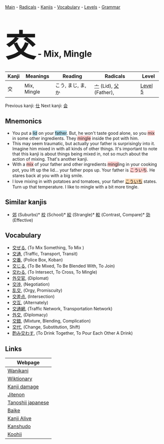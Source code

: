 <style> bigfont {font-size: 100px}</style>
[Main](../README.md) -
[Radicals](../radicals.md) -
[Kanjis](../kanjis.md) -
[Vocabulary](../vocabulary.md) -
[Levels](../levels.md) -
[Grammar](../grammar.md)
# <bigfont> 交</bigfont> - Mix, Mingle 

| Kanji | Meanings | Reading | Radicals | Level |
| --- | --- | --- | --- | --- |
| 交 | Mix, Mingle | こう, まじ, ま, か | [亠](../radicals/亠.md) (Lid), [父](../radicals/父.md) (Father),  | [Level 5](../levels/wk_level5.md) |

Previous kanji: [仕](仕.md) Next kanji: [会](会.md) 

## Mnemonics
 * You put a <span style="background-color:#ADD8E6"> lid</span> on your <span style="background-color:#ADD8E6"> father</span>. But, he won't taste good alone, so you <span style="background-color:#ffcccb"> mix</span> in some other ingredients. They <span style="background-color:#ffcccb"> mingle</span> inside the pot with him.
* This may seem traumatic, but actually your father is surprisingly into it. Imagine him mixed in with all kinds of other things. It's important to note that this kanji is about things being mixed in, not so much about the action of mixing. That's another kanji. 
* With a <span style="background-color:#ffcccb"> mix</span> of your father and other ingredients <span style="background-color:#ffcccb"> mingl</span>ing in your cooking pot, you lift up the lid... your father pops up. Your father is <span style="background-color:#ffcccb"> こういち</span>. He stares back at you with a big smile.
* I love mixing in with potatoes and tomatoes, your father <span style="background-color:#fed8b1"> [こういち](https://jisho.org/search/こういち)</span> states. Turn up that temperature. I like to mingle with a bit more tingle.


## Similar kanjis
 * [郊](郊.md) (Suburbs)* [校](校.md) (School)* [絞](絞.md) (Strangle)* [較](較.md) (Contrast, Compare)* [効](効.md) (Effective)


## Vocabulary
 * [交ぜる](../vocabulary/交.md), (To Mix Something, To Mix )
* [交通](../vocabulary/交.md), (Traffic, Transport, Transit)
* [交番](../vocabulary/交.md), (Police Box, Koban)
* [交じる](../vocabulary/交.md), (To Be Mixed, To Be Blended With, To Join)
* [交わる](../vocabulary/交.md), (To Intersect, To Cross, To Mingle)
* [外交官](../vocabulary/交.md), (Diplomat)
* [交渉](../vocabulary/交.md), (Negotiation)
* [乱交](../vocabulary/交.md), (Orgy, Promiscuity)
* [交差点](../vocabulary/交.md), (Intersection)
* [交互](../vocabulary/交.md), (Alternately)
* [交通網](../vocabulary/交.md), (Traffic Network, Transportation Network)
* [外交](../vocabulary/交.md), (Diplomacy)
* [交錯](../vocabulary/交.md), (Mixture, Blending, Complication)
* [交代](../vocabulary/交.md), (Change, Substitution, Shift)
* [酌み交わす](../vocabulary/交.md), (To Drink Together, To Pour Each Other A Drink)



## Links 

| Webpage |
| --- |
| [Wanikani          ](https://www.wanikani.com/kanji/交) |
| [Wiktionary        ](https://en.wiktionary.org/wiki/交) |
| [Kanji damage      ](http://www.kanjidamage.com/kanji/search?utf8=✓&q=交) |
| [Jitenon           ](https://jitenon.com/kanji/交) |
| [Tanoshii japanese ](https://www.tanoshiijapanese.com/dictionary/kanji.cfm?k=交) |
| [Baike             ](https://baike.baidu.com/item/交) |
| [Kanji Alive       ](https://app.kanjialive.com/交) |
| [Kanshudo          ](https://www.kanshudo.com/searchmn?q=交) |
| [Koohii            ](https://kanji.koohii.com/study/kanji/交) |
